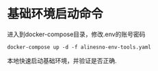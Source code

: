 # 基础环境启动命令

进入到docker-compose目录，修改.env的账号密码

```shell
docker-compose up -d -f alinesno-env-tools.yaml
```

本地快速启动基础环境，并验证是否正确.

